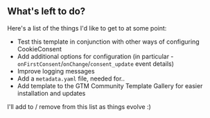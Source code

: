 ## What's left to do?
Here's a list of the things I'd like to get to at some point:

- Test this template in conjunction with other ways of configuring CookieConsent
- Add additional options for configuration (in particular - `onFirstConsent`/`onChange`/`consent_update` event details)
- Improve logging messages
- Add a `metadata.yaml` file, needed for..
- Add template to the GTM Community Template Gallery for easier installation and updates

I'll add to / remove from this list as things evolve :)
